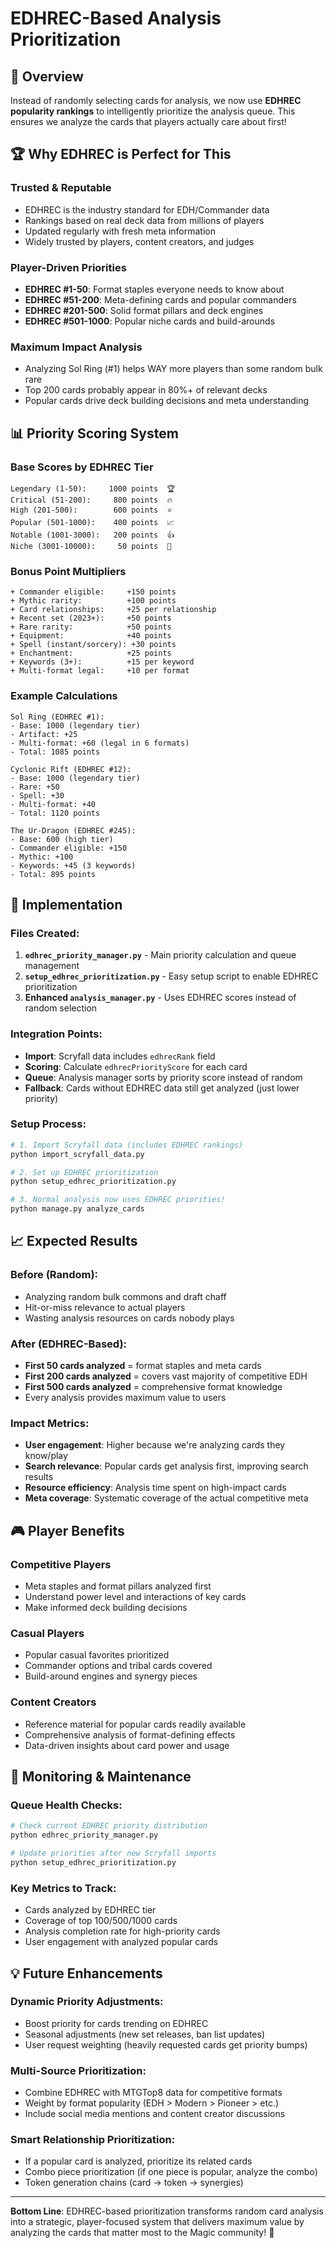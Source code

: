 # EDHREC-Based Analysis Prioritization

## 🎯 Overview

Instead of randomly selecting cards for analysis, we now use **EDHREC popularity rankings** to intelligently prioritize the analysis queue. This ensures we analyze the cards that players actually care about first!

## 🏆 Why EDHREC is Perfect for This

### **Trusted & Reputable**
- EDHREC is the industry standard for EDH/Commander data
- Rankings based on real deck data from millions of players
- Updated regularly with fresh meta information
- Widely trusted by players, content creators, and judges

### **Player-Driven Priorities**
- **EDHREC #1-50**: Format staples everyone needs to know about
- **EDHREC #51-200**: Meta-defining cards and popular commanders
- **EDHREC #201-500**: Solid format pillars and deck engines
- **EDHREC #501-1000**: Popular niche cards and build-arounds

### **Maximum Impact Analysis**
- Analyzing Sol Ring (#1) helps WAY more players than some random bulk rare
- Top 200 cards probably appear in 80%+ of relevant decks
- Popular cards drive deck building decisions and meta understanding

## 📊 Priority Scoring System

### **Base Scores by EDHREC Tier**
```
Legendary (1-50):     1000 points  🏆
Critical (51-200):     800 points  🔥
High (201-500):        600 points  ⭐
Popular (501-1000):    400 points  📈
Notable (1001-3000):   200 points  👍
Niche (3001-10000):     50 points  🎯
```

### **Bonus Point Multipliers**
```
+ Commander eligible:     +150 points
+ Mythic rarity:          +100 points
+ Card relationships:     +25 per relationship
+ Recent set (2023+):     +50 points
+ Rare rarity:            +50 points
+ Equipment:              +40 points
+ Spell (instant/sorcery): +30 points
+ Enchantment:            +25 points
+ Keywords (3+):          +15 per keyword
+ Multi-format legal:     +10 per format
```

### **Example Calculations**
```
Sol Ring (EDHREC #1):
- Base: 1000 (legendary tier)
- Artifact: +25
- Multi-format: +60 (legal in 6 formats)
- Total: 1085 points

Cyclonic Rift (EDHREC #12):
- Base: 1000 (legendary tier)
- Rare: +50
- Spell: +30
- Multi-format: +40
- Total: 1120 points

The Ur-Dragon (EDHREC #245):
- Base: 600 (high tier)  
- Commander eligible: +150
- Mythic: +100
- Keywords: +45 (3 keywords)
- Total: 895 points
```

## 🚀 Implementation

### **Files Created:**
1. **`edhrec_priority_manager.py`** - Main priority calculation and queue management
2. **`setup_edhrec_prioritization.py`** - Easy setup script to enable EDHREC prioritization
3. **Enhanced `analysis_manager.py`** - Uses EDHREC scores instead of random selection

### **Integration Points:**
- **Import**: Scryfall data includes `edhrecRank` field
- **Scoring**: Calculate `edhrecPriorityScore` for each card
- **Queue**: Analysis manager sorts by priority score instead of random
- **Fallback**: Cards without EDHREC data still get analyzed (just lower priority)

### **Setup Process:**
```bash
# 1. Import Scryfall data (includes EDHREC rankings)
python import_scryfall_data.py

# 2. Set up EDHREC prioritization
python setup_edhrec_prioritization.py

# 3. Normal analysis now uses EDHREC priorities!
python manage.py analyze_cards
```

## 📈 Expected Results

### **Before (Random):**
- Analyzing random bulk commons and draft chaff
- Hit-or-miss relevance to actual players
- Wasting analysis resources on cards nobody plays

### **After (EDHREC-Based):**
- **First 50 cards analyzed** = format staples and meta cards
- **First 200 cards analyzed** = covers vast majority of competitive EDH
- **First 500 cards analyzed** = comprehensive format knowledge
- Every analysis provides maximum value to users

### **Impact Metrics:**
- **User engagement**: Higher because we're analyzing cards they know/play
- **Search relevance**: Popular cards get analysis first, improving search results  
- **Resource efficiency**: Analysis time spent on high-impact cards
- **Meta coverage**: Systematic coverage of the actual competitive meta

## 🎮 Player Benefits

### **Competitive Players**
- Meta staples and format pillars analyzed first
- Understand power level and interactions of key cards
- Make informed deck building decisions

### **Casual Players**  
- Popular casual favorites prioritized
- Commander options and tribal cards covered
- Build-around engines and synergy pieces

### **Content Creators**
- Reference material for popular cards readily available
- Comprehensive analysis of format-defining effects
- Data-driven insights about card power and usage

## 🔧 Monitoring & Maintenance

### **Queue Health Checks:**
```bash
# Check current EDHREC priority distribution
python edhrec_priority_manager.py

# Update priorities after new Scryfall imports
python setup_edhrec_prioritization.py
```

### **Key Metrics to Track:**
- Cards analyzed by EDHREC tier
- Coverage of top 100/500/1000 cards
- Analysis completion rate for high-priority cards
- User engagement with analyzed popular cards

## 💡 Future Enhancements

### **Dynamic Priority Adjustments:**
- Boost priority for cards trending on EDHREC
- Seasonal adjustments (new set releases, ban list updates)
- User request weighting (heavily requested cards get priority bumps)

### **Multi-Source Prioritization:**
- Combine EDHREC with MTGTop8 data for competitive formats
- Weight by format popularity (EDH > Modern > Pioneer > etc.)
- Include social media mentions and content creator discussions

### **Smart Relationship Prioritization:**
- If a popular card is analyzed, prioritize its related cards
- Combo piece prioritization (if one piece is popular, analyze the combo)
- Token generation chains (card → token → synergies)

---

**Bottom Line**: EDHREC-based prioritization transforms random card analysis into a strategic, player-focused system that delivers maximum value by analyzing the cards that matter most to the Magic community! 🎯
